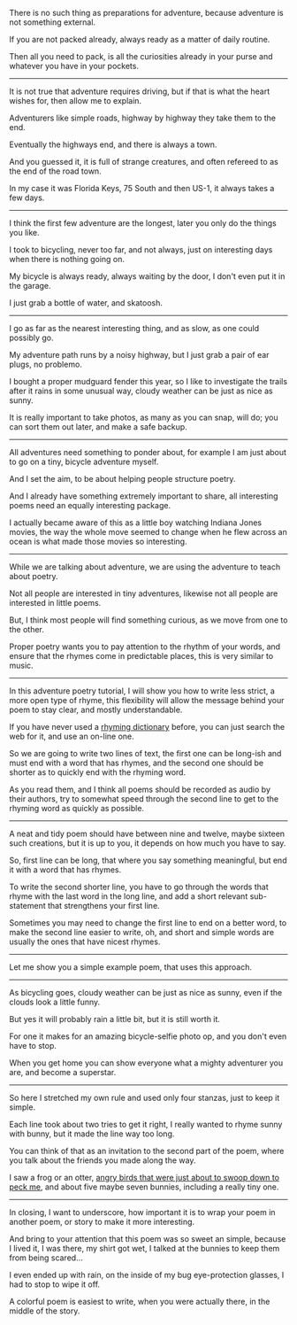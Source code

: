 There is no such thing as preparations for adventure,
because adventure is not something external.

If you are not packed already,
always ready as a matter of daily routine.

Then all you need to pack,
is all the curiosities already in your purse and whatever you have in your pockets.

---

It is not true that adventure requires driving,
but if that is what the heart wishes for, then allow me to explain.

Adventurers like simple roads,
highway by highway they take them to the end.

Eventually the highways end,
and there is always a town.

And you guessed it, it is full of strange creatures,
and often refereed to as the end of the road town.

In my case it was Florida Keys,
75 South and then US-1, it always takes a few days.

---

I think the first few adventure are the longest,
later you only do the things you like.

I took to bicycling, never too far, and not always,
just on interesting days when there is nothing going on.

My bicycle is always ready,
always waiting by the door, I don't even put it in the garage.

I just grab a bottle of water,
and skatoosh.

---

I go as far as the nearest interesting thing,
and as slow, as one could possibly go.

My adventure path runs by a noisy highway,
but I just grab a pair of ear plugs, no problemo.

I bought a proper mudguard fender this year,
so I like to investigate the trails after it rains in some unusual way, cloudy weather can be just as nice as sunny.

It is really important to take photos,
as many as you can snap, will do; you can sort them out later, and make a safe backup.

---

All adventures need something to ponder about,
for example I am just about to go on a tiny, bicycle adventure myself.

And I set the aim,
to be about helping people structure poetry.

And I already have something extremely important to share,
all interesting poems need an equally interesting package.

I actually became aware of this as a little boy watching Indiana Jones movies,
the way the whole move seemed to change when he flew across an ocean is what made those movies so interesting.

---

While we are talking about adventure,
we are using the adventure to teach about poetry.

Not all people are interested in tiny adventures,
likewise not all people are interested in little poems.

But, I think most people will find something curious,
as we move from one to the other.

Proper poetry wants you to pay attention to the rhythm of your words,
and ensure that the rhymes come in predictable places, this is very similar to music.

---

In this adventure poetry tutorial, I will show you how to write less strict, a more open type of rhyme,
this flexibility will allow the message behind your poem to stay clear, and mostly understandable.

If you have never used a [rhyming dictionary] before,
you can just search the web for it, and use an on-line one.

So we are going to write two lines of text, the first one can be long-ish and must end with a word that has rhymes,
and the second one should be shorter as to quickly end with the rhyming word.

As you read them, and I think all poems should be recorded as audio by their authors,
try to somewhat speed through the second line to get to the rhyming word as quickly as possible.

---

A neat and tidy poem should have between nine and twelve, maybe sixteen such creations,
but it is up to you, it depends on how much you have to say.

So, first line can be long, that where you say something meaningful,
but end it with a word that has rhymes.

To write the second shorter line, you have to go through the words that rhyme with the last word in the long line,
and add a short relevant sub-statement that strengthens your first line.

Sometimes you may need to change the first line to end on a better word,
to make the second line easier to write, oh, and short and simple words are usually the ones that have nicest rhymes.

---

Let me show you a simple example poem,
that uses this approach.

---

As bicycling goes, cloudy weather can be just as nice as sunny,
even if the clouds look a little funny.

But yes it will probably rain a little bit,
but it is still worth it.

For one it makes for an amazing bicycle-selfie photo op,
and you don't even have to stop.

When you get home you can show everyone what a mighty adventurer you are,
and become a superstar.

---

So here I stretched my own rule and used only four stanzas,
just to keep it simple.

Each line took about two tries to get it right,
I really wanted to rhyme sunny with bunny, but it made the line way too long.

You can think of that as an invitation to the second part of the poem,
where you talk about the friends you made along the way.

I saw a frog or an otter, [angry birds that were just about to swoop down to peck me],
and about five maybe seven bunnies, including a really tiny one.

---

In closing, I want to underscore,
how important it is to wrap your poem in another poem, or story to make it more interesting.

And bring to your attention that this poem was so sweet an simple,
because I lived it, I was there, my shirt got wet, I talked at the bunnies to keep them from being scared...

I even ended up with rain, on the inside of my bug eye-protection glasses,
I had to stop to wipe it off.

A colorful poem is easiest to write,
when you were actually there, in the middle of the story.

[rhyming dictionary]: https://www.google.com/search?q=rhyming+dictionary
[angry birds that were just about to swoop down to peck me]: https://www.youtube.com/watch?v=gWGiWHwmhhc
